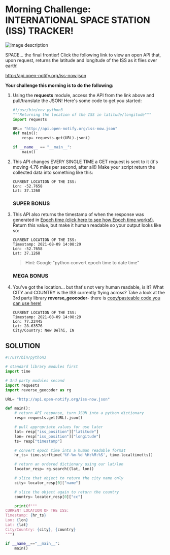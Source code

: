 # Morning Challenge: INTERNATIONAL SPACE STATION (ISS) TRACKER!

![Image description](https://www.esa.int/var/esa/storage/images/esa_multimedia/images/2020/11/international_space_station/22293527-2-eng-GB/International_Space_Station_pillars.gif)

SPACE... the final frontier! Click the following link to view an open API that, upon request, returns the latitude and longitude of the ISS as it flies over earth!

http://api.open-notify.org/iss-now.json

**Your challenge this morning is to do the following:**

1. Using the **requests** module, access the API from the link above and pull/translate the JSON! Here's some code to get you started:

    ```python
    #!/usr/bin/env python3
    """Returning the location of the ISS in latitude/longitude"""
    import requests
    
    URL= "http://api.open-notify.org/iss-now.json"
    def main():
        resp= requests.get(URL).json()

    if __name__ == "__main__":
        main()
    ```

0. This API changes EVERY SINGLE TIME a GET request is sent to it (it's moving 4.76 miles per second, after all!) Make your script return the collected data into something like this:
    
    ```
    CURRENT LOCATION OF THE ISS:
    Lon: -52.7658
    Lat: 37.1268
    ```

    ### SUPER BONUS

0. This API also returns the timestamp of when the response was generated in [Epoch time (click here to see how Epoch time works!)](https://www.epochconverter.com/). Return this value, but make it human readable so your output looks like so:

    ```
    CURRENT LOCATION OF THE ISS:
    Timestamp: 2021-08-09 14:08:29
    Lon: -52.7658
    Lat: 37.1268
    ```

    > Hint: Google "python convert epoch time to date time"
 
    ### MEGA BONUS
    
0. You've got the location... but that's not very human readable, is it? What CITY and COUNTRY is the ISS currently flying across? Take a look at the 3rd party library **reverse_geocoder**- there is [copy/pasteable code you can use here!](https://github.com/csfeeser/Python/blob/master/enrichment/geocoder.md)

    ```
    CURRENT LOCATION OF THE ISS:
    Timestamp: 2021-08-09 14:08:29
    Lon: 77.22445
    Lat: 28.63576
    City/Country: New Delhi, IN
    ```

## SOLUTION
```python
#!/usr/bin/python3

# standard library modules first
import time

# 3rd party modules second
import requests
import reverse_geocoder as rg

URL= "http://api.open-notify.org/iss-now.json"

def main():
    # return API response, turn JSON into a python dictionary
    resp= requests.get(URL).json()

    # pull appropriate values for use later
    lat= resp["iss_position"]["latitude"]
    lon= resp["iss_position"]["longitude"]
    ts= resp["timestamp"]

    # convert epoch time into a human readable format
    hr_ts= time.strftime('%Y-%m-%d %H:%M:%S', time.localtime(ts))

    # return an ordered dictionary using our lat/lon
    locator_resp= rg.search((lat, lon))

    # slice that object to return the city name only
    city= locator_resp[0]["name"]

    # slice the object again to return the country
    country= locator_resp[0]["cc"]

    print(f"""
CURRENT LOCATION OF THE ISS:
Timestamp: {hr_ts}
Lon: {lon}
Lat: {lat}
City/Country: {city}, {country}
""")

if __name__=="__main__":
    main()
```
